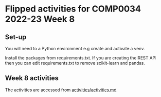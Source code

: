 # Flipped activities for COMP0034 2022-23 Week 8

## Set-up

You will need to a Python environment e.g create and activate a venv.

Install the packages from requirements.txt. If you are creating the REST API then you can edit requirements.txt to remove scikit-learn and pandas.

## Week 8 activities

The activities are accessed from [activities/activities.md](/activities/activities.md)
